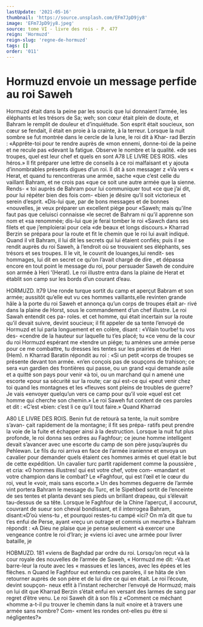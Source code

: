 ```yaml
---
lastUpdate: '2021-05-16'
thumbnail: 'https://source.unsplash.com/EFm7JpD9jy8'
image: 'EFm7JpD9jy8.jpeg'
source: tome VI - livre des rois - P. 477
reign: 'Hormuzd'
reign-slug: 'regne-de-hormuzd'
tags: []
order: '011'
---
```


# Hormuzd envoie un message perfide au roi Saweh

Hormuzd était dans la peine par les soucis que lui
donnaient l’armée, les éléphants et les trésors de Sa;
weh; son cœur était plein de doute, et Bahram le remplit de douleur et d’inquiétude. Son esprit était soucieux, son cœur se fendait, il était en proie à la crainte, à la terreur. Lorsque la nuit sombre se fut montrée dans le cercle de la lune, le roi dit à Khar- rad Berzin : «Apprête-toi pour te rendre auprès de «mon ennemi, donne-toi de la peine et ne recule pas «devant la fatigue. Observe le nombre et la qualité. «de ses troupes, quel est leur chef et quels en sont
A78 LE LIVRE DES ROIS.
«les héros.» Il fit préparer une lettre de conseils à
ce roi malfaisant et y ajouta d’innombrables présents digues d’un roi. Il dit à son messager z «Va vers
« Herat, et quand tu rencontreras une armée, sache «que c’est celle du vaillant Bahram, et ne crois pas «que ce soit une autre armée que la sienne. Rends-
« toi auprès de Bahram pour lui communiquer tout «ce que j’ai dit, pour lui répéter bien des fois com-
«bien je désire qu’il soit victorieux et serein d’esprit. «Dis-lui que, par de bons messages et de bonnes «nouvelles, je veux préparer un excellent piége pour «Saweh; mais qu’ilne faut pas que celuisci connaisse
«le secret de Bahram ni qu’il apprenne son nom et «sa renommée; dis-lui que je ferai tomber le roi «Sawch dans ses filets et que j’emploierai pour cela
«de beaux et longs discours.»
Kharrad Berzin se prépara pour la route et fit le chemin que le roi lui avait indiqué. Quand il vit Bahram, il lui dit les secrets qui lui étaient confiés; puis il se rendit auprès du roi Saweh, à l’endroit
où se trouvaient ses éléphants, ses trésors et ses
troupes. Il le vit, le couvrit de louanges,lui rendit- ses hommages, lui dit en secret ce qu’on l’avait
chargé de dire , et dépassa encore en tout point le message du roi, pour persuader Saweh de conduire
son armée à Heri ’(Herat).
Le roi illustre entra dans la plaine de Herat et établit son camp sur les bords d’un courant d’eau.

HORMUZD. lt79 Une ronde turque sortit du camp et aperçut Babram
et son armée; aussitôt qu’elle eut vu ces hommes vaillants,elle revinten grande hâle à la porte du roi Saweh et annonça qu’un corps de troupes était ar-
rivé dans la plaine de Horst, sous le commandement d’un chef illustre. Le roi Sawah entendit ces pa- roles. et cet homme, qui était incertain sur la route qu’il devait suivre, devint soucieux; il fit appeler de sa tente l’envoyé de Hormuzd et lui parla longuement
et en colère, disant : «Vilain tourbe! tu vos des- «cendre de la hauteur sur laquelle tu t’es placé; tu
«ce venu de la cour du roi Hormuzd espérant me «tendre un piége; tu amènes une armée perse pour
ce me combattre, tu dresses les tentes sur les prairies et de Heri (Hem). n
Kharrad Baratin répondit au roi : «Si un petit «corps de troupes se présente devant ton armée. «n’en conçois pas de soupçons de trahison; ce sera
«un gardien des frontières qui passe, ou un grand «qui demande asile et a quitté son pays pour venir «à toi, ou un marchand qui n amené une escorte «pour sa sécurité sur la route; car qui est-ce qui «peut venir chez toi quand les montagnes et les «fleuves sont pleins de troubles de guerre? Je vais «envoyer quelqu’un vers ce camp pour qu’il voie
«quel est cet homme qui cherche son chemin.» Le roi Saweh fut content de ces paroles et dit : «C’est «bien: c’est li ce qu’il tout faire.» Quand Kharrad

A80 LE LIVRE DES ROIS.
Benin fut de retourà sa tente, la nuit sombre s’avan-
çait rapidement de la montagne; il fit ses prépa- ratifs peut prendre la voie de la fuite et échapper ainsi à la destruction.
Lorsque la nuit fut plus profonde, le roi donna ses ordres au Faghfour; ce jeune homme intelligent devait s’avancer avec une escorte du camp de son père jusqu’auprès du Pehlewan. Le fils du roi arriva
en face de l’armée iranienne et envoya un cavalier
pour demander quels étaient ces hommes armés et
quel était le but de cette expédition. Un cavalier
turc partit rapidement comme la poussière , et cria: «0 hommes illustres! qui est votre chef, votre com- «mandant et votre champion dans le combat? Le «Faghfour, qui est l’œil et le cœur du roi, veut le
«voir, mais sans escorte.» Un des hommes deguerre
de l’armée vint portera Bahram le message du Turc,
et le Sipehbed sortit de l’enceinte de ses tentes et planta devant ses pieds un brillant drapeau, qui s’élevait tau-dessus de sa tête. Lorsque le Faghfour de
la Chine l’aperçut, il accourut, couvrant de sueur
son cheval bondissant, et il interrogea Bahram, disant:«D’où viens-tu , et pourquoi restes-tu campé
«ici? On m’a dit que tu t’es enfui de Perse, ayant
«reçu un outrage et commis un meurtre.» Bahram répondit : «A Dieu ne plaise que je pense seulement
«à exercer une vengeance contre le roi d’lran; je «viens ici avec une armée pour livrer bataille, je

HOBMUZD. 181 «viens de Baghdad par ordre du roi. Lorsqu’on reçut
«à la cour royale des nouvelles de l’armée de Saweh,
« Hormuzd me dit: -Va.et barre-leur la route avec les « massues et les lances, avec les épées et les flèches. n
Quand le Faghfour eut entendu ces paroles, il se hâta de s’en retourner auprès de son père et de lui
dire ce qui en était. Le roi l’écoute, devint soupçon-
neux etfit à l’instant rechercher l’envoyé de Hormuzd;
mais on lui dit que Kharrad Berzin s’était enfui en versant des larmes de sang par regret d’être venu. Le roi Saweh dit à son fils z «Comment ce méchant «homme a-t-il pu trouver le chemin dans la nuit «noire et à travers une armée sans nombre? Com- «ment les rondes ont-elles pu être si négligentes?»
